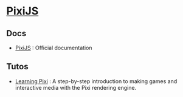 # [PixiJS](http://www.pixijs.com/)
## Docs
- [PixiJS](http://pixijs.download/dev/docs/index.html) : Official documentation
## Tutos
- [Learning Pixi](https://github.com/kittykatattack/learningPixi) : A step-by-step introduction to making games and interactive media with the Pixi rendering engine.
